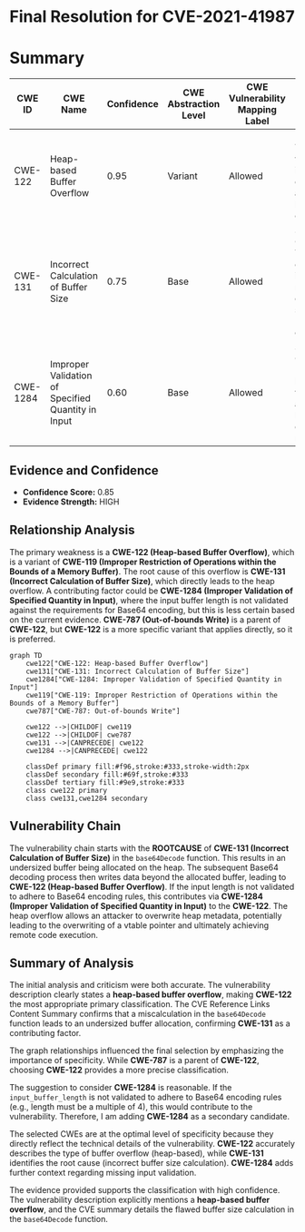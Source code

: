 # Final Resolution for CVE-2021-41987

# Summary
| CWE ID | CWE Name | Confidence | CWE Abstraction Level | CWE Vulnerability Mapping Label | CWE-Vulnerability Mapping Notes |
|---|---|---|---|---|---|
| CWE-122 | Heap-based Buffer Overflow | 0.95 | Variant | Allowed | Primary CWE: The vulnerability is explicitly described as a heap-based buffer overflow. |
| CWE-131 | Incorrect Calculation of Buffer Size | 0.75 | Base | Allowed | Secondary Candidate: The root cause is identified as a miscalculation of the buffer size during Base64 decoding. |
| CWE-1284 | Improper Validation of Specified Quantity in Input | 0.60 | Base | Allowed | Secondary Candidate: Input buffer length not validated against base64 encoding rules. |

## Evidence and Confidence

*   **Confidence Score:** 0.85
*   **Evidence Strength:** HIGH

## Relationship Analysis
The primary weakness is a **CWE-122 (Heap-based Buffer Overflow)**, which is a variant of **CWE-119 (Improper Restriction of Operations within the Bounds of a Memory Buffer)**. The root cause of this overflow is **CWE-131 (Incorrect Calculation of Buffer Size)**, which directly leads to the heap overflow. A contributing factor could be **CWE-1284 (Improper Validation of Specified Quantity in Input)**, where the input buffer length is not validated against the requirements for Base64 encoding, but this is less certain based on the current evidence. **CWE-787 (Out-of-bounds Write)** is a parent of **CWE-122**, but **CWE-122** is a more specific variant that applies directly, so it is preferred.

```mermaid
graph TD
    cwe122["CWE-122: Heap-based Buffer Overflow"]
    cwe131["CWE-131: Incorrect Calculation of Buffer Size"]
    cwe1284["CWE-1284: Improper Validation of Specified Quantity in Input"]
    cwe119["CWE-119: Improper Restriction of Operations within the Bounds of a Memory Buffer"]
    cwe787["CWE-787: Out-of-bounds Write"]

    cwe122 -->|CHILDOF| cwe119
    cwe122 -->|CHILDOF| cwe787
    cwe131 -->|CANPRECEDE| cwe122
    cwe1284 -->|CANPRECEDE| cwe122

    classDef primary fill:#f96,stroke:#333,stroke-width:2px
    classDef secondary fill:#69f,stroke:#333
    classDef tertiary fill:#9e9,stroke:#333
    class cwe122 primary
    class cwe131,cwe1284 secondary
```

## Vulnerability Chain
The vulnerability chain starts with the **ROOTCAUSE** of **CWE-131 (Incorrect Calculation of Buffer Size)** in the `base64Decode` function. This results in an undersized buffer being allocated on the heap. The subsequent Base64 decoding process then writes data beyond the allocated buffer, leading to **CWE-122 (Heap-based Buffer Overflow)**. If the input length is not validated to adhere to Base64 encoding rules, this contributes via **CWE-1284 (Improper Validation of Specified Quantity in Input)** to the **CWE-122**. The heap overflow allows an attacker to overwrite heap metadata, potentially leading to the overwriting of a vtable pointer and ultimately achieving remote code execution.

## Summary of Analysis
The initial analysis and criticism were both accurate. The vulnerability description clearly states a **heap-based buffer overflow**, making **CWE-122** the most appropriate primary classification. The CVE Reference Links Content Summary confirms that a miscalculation in the `base64Decode` function leads to an undersized buffer allocation, confirming **CWE-131** as a contributing factor.

The graph relationships influenced the final selection by emphasizing the importance of specificity. While **CWE-787** is a parent of **CWE-122**, choosing **CWE-122** provides a more precise classification.

The suggestion to consider **CWE-1284** is reasonable. If the `input_buffer_length` is not validated to adhere to Base64 encoding rules (e.g., length must be a multiple of 4), this would contribute to the vulnerability. Therefore, I am adding **CWE-1284** as a secondary candidate.

The selected CWEs are at the optimal level of specificity because they directly reflect the technical details of the vulnerability. **CWE-122** accurately describes the type of buffer overflow (heap-based), while **CWE-131** identifies the root cause (incorrect buffer size calculation). **CWE-1284** adds further context regarding missing input validation.

The evidence provided supports the classification with high confidence. The vulnerability description explicitly mentions a **heap-based buffer overflow**, and the CVE summary details the flawed buffer size calculation in the `base64Decode` function.